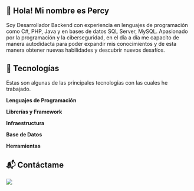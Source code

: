 ## 👋 Hola! Mi nombre es Percy

Soy Desarrollador Backend con experiencia en lenguajes de programación como C#, PHP, Java y en bases de datos SQL Server, MySQL. Apasionado por la programación y la ciberseguridad, en el día a día me capacito de manera autodidacta para poder expandir mis conocimientos y de esta manera obtener nuevas habilidades y descubrir nuevos desafíos.

## :muscle: Tecnologías

Estas son algunas de las principales tecnologías con las cuales he trabajado.

**Lenguajes de Programación**

**Librerías y Framework**

**Infraestructura**

**Base de Datos**

**Herramientas**


## 📬 Contáctame

[<img src="https://img.icons8.com/fluency/48/000000/linkedin.png"/>](https://www.linkedin.com/in/percytaquila/)

<!--
**percytaquila/percytaquila** is a ✨ _special_ ✨ repository because its `README.md` (this file) appears on your GitHub profile.

Here are some ideas to get you started:

- 🔭 I’m currently working on ...
- 🌱 I’m currently learning ...
- 👯 I’m looking to collaborate on ...
- 🤔 I’m looking for help with ...
- 💬 Ask me about ...
- 📫 How to reach me: ...
- 😄 Pronouns: ...
- ⚡ Fun fact: ...
-->
